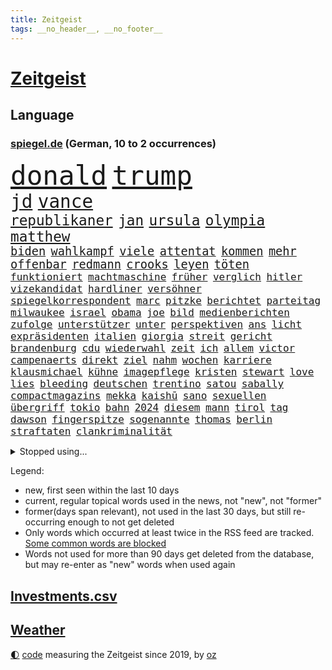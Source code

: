 ```yaml
---
title: Zeitgeist
tags: __no_header__, __no_footer__
---
```


# [Zeitgeist](https://oliz.io/zeitgeist/)

## Language

<h3><a href="https://www.spiegel.de" target="_blank">spiegel.de</a> (German, 10 to 2 occurrences)</h3>
<p style="font-family:monospace">
<span style="font-size:32pt"><a href="news_links.html#donald" class="current">donald</a></span>
<span style="font-size:32pt"><a href="news_links.html#trump" class="current">trump</a></span>
<br>
<span style="font-size:22pt"><a href="news_links.html#jd" class="new">jd</a></span>
<span style="font-size:22pt"><a href="news_links.html#vance" class="new">vance</a></span>
<br>
<span style="font-size:17pt"><a href="news_links.html#republikaner" class="current">republikaner</a></span>
<span style="font-size:17pt"><a href="news_links.html#jan" class="current">jan</a></span>
<span style="font-size:17pt"><a href="news_links.html#ursula" class="current">ursula</a></span>
<span style="font-size:17pt"><a href="news_links.html#olympia" class="current">olympia</a></span>
<span style="font-size:17pt"><a href="news_links.html#matthew" class="current">matthew</a></span>
<br>
<span style="font-size:14pt"><a href="news_links.html#biden" class="current">biden</a></span>
<span style="font-size:14pt"><a href="news_links.html#wahlkampf" class="current">wahlkampf</a></span>
<span style="font-size:14pt"><a href="news_links.html#viele" class="current">viele</a></span>
<span style="font-size:14pt"><a href="news_links.html#attentat" class="current">attentat</a></span>
<span style="font-size:14pt"><a href="news_links.html#kommen" class="current">kommen</a></span>
<span style="font-size:14pt"><a href="news_links.html#mehr" class="current">mehr</a></span>
<span style="font-size:14pt"><a href="news_links.html#offenbar" class="current">offenbar</a></span>
<span style="font-size:14pt"><a href="news_links.html#redmann" class="current">redmann</a></span>
<span style="font-size:14pt"><a href="news_links.html#crooks" class="new">crooks</a></span>
<span style="font-size:14pt"><a href="news_links.html#leyen" class="current">leyen</a></span>
<span style="font-size:14pt"><a href="news_links.html#töten" class="current">töten</a></span>
<br>
<span style="font-size:12pt"><a href="news_links.html#funktioniert" class="current">funktioniert</a></span>
<span style="font-size:12pt"><a href="news_links.html#machtmaschine" class="new">machtmaschine</a></span>
<span style="font-size:12pt"><a href="news_links.html#früher" class="current">früher</a></span>
<span style="font-size:12pt"><a href="news_links.html#verglich" class="new">verglich</a></span>
<span style="font-size:12pt"><a href="news_links.html#hitler" class="current">hitler</a></span>
<span style="font-size:12pt"><a href="news_links.html#vizekandidat" class="new">vizekandidat</a></span>
<span style="font-size:12pt"><a href="news_links.html#hardliner" class="current">hardliner</a></span>
<span style="font-size:12pt"><a href="news_links.html#versöhner" class="new">versöhner</a></span>
<span style="font-size:12pt"><a href="news_links.html#spiegelkorrespondent" class="current">spiegelkorrespondent</a></span>
<span style="font-size:12pt"><a href="news_links.html#marc" class="new">marc</a></span>
<span style="font-size:12pt"><a href="news_links.html#pitzke" class="new">pitzke</a></span>
<span style="font-size:12pt"><a href="news_links.html#berichtet" class="current">berichtet</a></span>
<span style="font-size:12pt"><a href="news_links.html#parteitag" class="current">parteitag</a></span>
<span style="font-size:12pt"><a href="news_links.html#milwaukee" class="new">milwaukee</a></span>
<span style="font-size:12pt"><a href="news_links.html#israel" class="current">israel</a></span>
<span style="font-size:12pt"><a href="news_links.html#obama" class="current">obama</a></span>
<span style="font-size:12pt"><a href="news_links.html#joe" class="current">joe</a></span>
<span style="font-size:12pt"><a href="news_links.html#bild" class="current">bild</a></span>
<span style="font-size:12pt"><a href="news_links.html#medienberichten" class="current">medienberichten</a></span>
<span style="font-size:12pt"><a href="news_links.html#zufolge" class="current">zufolge</a></span>
<span style="font-size:12pt"><a href="news_links.html#unterstützer" class="current">unterstützer</a></span>
<span style="font-size:12pt"><a href="news_links.html#unter" class="current">unter</a></span>
<span style="font-size:12pt"><a href="news_links.html#perspektiven" class="current">perspektiven</a></span>
<span style="font-size:12pt"><a href="news_links.html#ans" class="current">ans</a></span>
<span style="font-size:12pt"><a href="news_links.html#licht" class="current">licht</a></span>
<span style="font-size:12pt"><a href="news_links.html#expräsidenten" class="current">expräsidenten</a></span>
<span style="font-size:12pt"><a href="news_links.html#italien" class="current">italien</a></span>
<span style="font-size:12pt"><a href="news_links.html#giorgia" class="current">giorgia</a></span>
<span style="font-size:12pt"><a href="news_links.html#streit" class="current">streit</a></span>
<span style="font-size:12pt"><a href="news_links.html#gericht" class="current">gericht</a></span>
<span style="font-size:12pt"><a href="news_links.html#brandenburg" class="current">brandenburg</a></span>
<span style="font-size:12pt"><a href="news_links.html#cdu" class="current">cdu</a></span>
<span style="font-size:12pt"><a href="news_links.html#wiederwahl" class="current">wiederwahl</a></span>
<span style="font-size:12pt"><a href="news_links.html#zeit" class="current">zeit</a></span>
<span style="font-size:12pt"><a href="news_links.html#ich" class="current">ich</a></span>
<span style="font-size:12pt"><a href="news_links.html#allem" class="current">allem</a></span>
<span style="font-size:12pt"><a href="news_links.html#victor" class="current">victor</a></span>
<span style="font-size:12pt"><a href="news_links.html#campenaerts" class="new">campenaerts</a></span>
<span style="font-size:12pt"><a href="news_links.html#direkt" class="current">direkt</a></span>
<span style="font-size:12pt"><a href="news_links.html#ziel" class="current">ziel</a></span>
<span style="font-size:12pt"><a href="news_links.html#nahm" class="current">nahm</a></span>
<span style="font-size:12pt"><a href="news_links.html#wochen" class="current">wochen</a></span>
<span style="font-size:12pt"><a href="news_links.html#karriere" class="current">karriere</a></span>
<span style="font-size:12pt"><a href="news_links.html#klausmichael" class="current">klausmichael</a></span>
<span style="font-size:12pt"><a href="news_links.html#kühne" class="current">kühne</a></span>
<span style="font-size:12pt"><a href="news_links.html#imagepflege" class="current">imagepflege</a></span>
<span style="font-size:12pt"><a href="news_links.html#kristen" class="current">kristen</a></span>
<span style="font-size:12pt"><a href="news_links.html#stewart" class="current">stewart</a></span>
<span style="font-size:12pt"><a href="news_links.html#love" class="current">love</a></span>
<span style="font-size:12pt"><a href="news_links.html#lies" class="new">lies</a></span>
<span style="font-size:12pt"><a href="news_links.html#bleeding" class="new">bleeding</a></span>
<span style="font-size:12pt"><a href="news_links.html#deutschen" class="current">deutschen</a></span>
<span style="font-size:12pt"><a href="news_links.html#trentino" class="new">trentino</a></span>
<span style="font-size:12pt"><a href="news_links.html#satou" class="new">satou</a></span>
<span style="font-size:12pt"><a href="news_links.html#sabally" class="new">sabally</a></span>
<span style="font-size:12pt"><a href="news_links.html#compactmagazins" class="current">compactmagazins</a></span>
<span style="font-size:12pt"><a href="news_links.html#mekka" class="current">mekka</a></span>
<span style="font-size:12pt"><a href="news_links.html#kaishū" class="new">kaishū</a></span>
<span style="font-size:12pt"><a href="news_links.html#sano" class="new">sano</a></span>
<span style="font-size:12pt"><a href="news_links.html#sexuellen" class="current">sexuellen</a></span>
<span style="font-size:12pt"><a href="news_links.html#übergriff" class="current">übergriff</a></span>
<span style="font-size:12pt"><a href="news_links.html#tokio" class="current">tokio</a></span>
<span style="font-size:12pt"><a href="news_links.html#bahn" class="current">bahn</a></span>
<span style="font-size:12pt"><a href="news_links.html#2024" class="current">2024</a></span>
<span style="font-size:12pt"><a href="news_links.html#diesem" class="current">diesem</a></span>
<span style="font-size:12pt"><a href="news_links.html#mann" class="current">mann</a></span>
<span style="font-size:12pt"><a href="news_links.html#tirol" class="current">tirol</a></span>
<span style="font-size:12pt"><a href="news_links.html#tag" class="current">tag</a></span>
<span style="font-size:12pt"><a href="news_links.html#dawson" class="new">dawson</a></span>
<span style="font-size:12pt"><a href="news_links.html#fingerspitze" class="new">fingerspitze</a></span>
<span style="font-size:12pt"><a href="news_links.html#sogenannte" class="current">sogenannte</a></span>
<span style="font-size:12pt"><a href="news_links.html#thomas" class="current">thomas</a></span>
<span style="font-size:12pt"><a href="news_links.html#berlin" class="current">berlin</a></span>
<span style="font-size:12pt"><a href="news_links.html#straftaten" class="current">straftaten</a></span>
<span style="font-size:12pt"><a href="news_links.html#clankriminalität" class="new">clankriminalität</a></span>
</p>
<details>
<summary>Stopped using...</summary>
<p class="former" style="font-size:12pt">
besiegt(1365) golf(1365) historiker(1365) tobt(1365) generalsekretär(1364) magdeburg(1364) zurzeit(1364) bekannten(1363) hervor(1363) präsentieren(1363) schatten(1363) teheran(1363) arbeitsplatz(1362) humanitäre(1362) mutmaßlich(1362) untersagt(1362) weltkrieg(1362) gegenseitig(1361) la(1361) teilnehmer(1361) vergangenheit(1361) verschoben(1361) 2015(1360) 300(1360) daher(1360) maß(1360) vermehrt(1360) außerdem(1359) einreisen(1359) mai(1359) vergewaltigung(1359) bundespolizei(1358) fußballquiz(1358) kauf(1358) nummer(1358) unglück(1358) untersuchungshaft(1358) abgang(1357) entschädigung(1357) halben(1357) signal(1357) stellte(1357) strengere(1357) verhaftet(1357) worauf(1357) 2019(1356) brücke(1356) scheiterte(1356) usaußenminister(1356) verbraucherschützer(1356) verluste(1356) wolfgang(1356) 31(1355) athleten(1355) forderte(1355) gemeinde(1355) geräte(1355) könne(1355) liga(1355) meinem(1355) riesige(1355) west(1355) torhüter(1354) absturz(1353) christine(1353) fuß(1353) lars(1353) sports(1353) super(1353) wochenlang(1353) abstimmen(1352) weder(1352) käufer(1351) vertreter(1351) beklagt(1350) drohungen(1350) nahezu(1350) pflanzen(1350) 600(1349) 500(1348) verbände(1347) üben(1347) aufgenommen(1346) berater(1346) büro(1346) geprägt(1345) nah(1345) zugelassen(1345) holocaust(1344) genauso(1343) juristisch(1343) dran(1342) staffel(1340) matthias(1339) führenden(1337) herz(1336) konferenz(1335) nationalen(1333) papier(1333) angehörige(1331) abstieg(1329) vfb(1329) ältere(1326) dauert(1325) gruppen(1323) möglichkeiten(1322) provoziert(1320) energie(1313) karlsruhe(1302) blinken(1295) schadensersatz(1295) umbau(1263) niederländer(1260) josef(1222) banken(1159) unfälle(1142) ausbildung(1116) verbunden(1078) verurteilung(1074) las(1070) vegas(1064) weibliche(1057) 20000(1056) kameras(1050) befürwortet(1049) diebe(1020) getöteten(1017) gesetzentwurf(1014) nfl(1007) bekräftigt(1006) millionenhöhe(1001) kurze(1000) strackzimmermann(983) härte(971) kiews(944) diskussionen(938) schloss(930) verkündete(907) inhalte(902) ring(896) helikopter(885) krankheiten(885) 2014(875) westens(868) gestärkt(849) schneiden(847) ankommt(846) empfang(834) hochrangigen(834) söhne(834) dilemma(828) besetzten(826) starkes(821) wiederaufbau(820) wall(814) zusätzlich(808) hammer(797) ufer(797) aufeinander(787) suchte(771) 8(763) französischer(755) grundschule(747) misshandelt(746) youtube(746) fahrgäste(744) vermissten(742) erntet(738) finde(734) wozu(733) islamisten(722) extra(720) zuhause(717) legal(716) antony(702) scheiden(700) pleiten(691) ganzes(688) schickte(672) träumt(672) missverständnis(670) banden(665) dunkle(655) beobachter(647) verbleib(645) grenzgebiet(641) ausgegeben(628) abgestimmt(625) kohl(617) abbruch(616) desinformation(614) sam(609) befragung(604) leere(604) flugabwehr(597) human(597) ig(597) suisse(592) wechselte(582) hauses(574) vorbereitung(573) überprüfen(573) mächtige(567) hinnehmen(561) legendäre(561) größeren(559) überstanden(554) eva(551) gegründet(550) vergab(548) gelder(543) emotionale(538) c(537) rauchen(533) bremst(518) gravierende(514) niederländischen(512) anzeigen(510) rechtsaußen(510) bildet(508) umdenken(507) aktive(500) bär(498) lokale(495) gala(489) vereinten(485) stürme(483) zukünftig(476) laden(474) germany(473) geschehen(473) bestreiten(464) überwunden(463) schließung(462) sommerspielen(462) lübeck(461) bundesligist(460) angelegenheit(459) geflüchtet(459) existenz(456) spiegeltalk(456) tätern(451) taiwans(449) linkspartei(448) veröffentlichte(444) italiener(442) kleinflugzeug(437) wärmepumpe(434) lebenszeichen(433) luxus(433) ost(432) vergeltung(422) überfahren(422) schief(420) gegnern(418) arabischen(415) iphones(412) anschlägen(408) gelernt(408) terrorgruppe(402) watch(402) treu(399) sandra(393) achtjährige(391) soldatinnen(391) drastische(390) 77(389) cool(387) unterschied(384) einzigen(383) tropfen(383) schlucht(381) liter(380) stellvertretende(378) zügen(377) missstände(375) zwischenfall(371) vorlegen(365) weile(365) 30jähriger(364) delegation(363) nationalteam(363) weisen(362) architekten(359) schwedens(359) allgäu(357) essener(357) händen(357) vormittag(354) durchschnitt(353) geschlossene(353) selbstbewusst(351) 36(348) thrones(348) antwortet(346) brutaler(346) perfide(346) warmen(346) runden(343) bemerkenswert(342) klingbeil(342) kriegsende(341) angefeindet(337) ernste(337) angabe(334) geöffnet(328) netanyahus(328) unerwartete(325) schrecklichen(324) verschlechtert(324) bestens(323) kanzlerpartei(322) niemanden(322) meyer(321) samstagabend(321) sichergestellt(321) militärhilfe(318) digitalen(317) us(317) bein(316) uber(315) chancenlos(314) spanischer(312) hall(307) bbc(306) harald(303) sperrte(303) karrierecoach(301) spezialeinheit(299) abhalten(297) arena(297) block(297) hühner(296) vorgang(294) herbert(289) holocaustüberlebende(288) dallas(286) chile(285) unschuldig(285) digitaler(282) jahreszeit(281) milliardenhilfen(280) fußballweltmeister(278) bequem(277) zusammengestoßen(271) flüchtig(270) längerem(269) besetzung(266) continental(265) einiger(264) journal(264) lahmgelegt(264) popkultur(264) 85(263) sanierung(262) ablehnung(261) hackerangriff(260) klarheit(260) kritischen(260) 22jährige(259) leistete(259) klassischen(258) terzić(258) kundgebung(256) erkenntnissen(251) saarbrücken(251) terrorangriff(251) neukölln(250) night(249) teilgenommen(249) weihnachten(248) schwaben(247) erkenntnis(245) schuf(245) angeschlagen(244) liebäugelt(243) fdppolitikerin(241) hamasgeiseln(241) israelisches(241) rafah(241) warnstreik(240) jüdinnen(239) rückgängig(238) generalstaatsanwaltschaft(237) strikte(237) mogelpackung(236) ruhen(231) ukrainehilfe(231) websites(229) diktatur(227) düpiert(227) einschnitte(227) hast(227) härtetest(226) manch(225) 218(224) benkos(224) solarmodule(223) verschaffen(223) besorgniserregend(220) bombardiert(220) mavericks(220) saal(219) abwärtstrend(218) bären(218) kanye(218) geliebt(216) haderte(216) nürnberger(216) siegerin(212) spurensuche(212) dreijähriger(211) immense(210) kredit(208) bereichen(207) clarke(207) dänemarks(207) fdpfinanzminister(207) regionalbahn(207) ausgespielt(205) zuschauen(205) einhaltung(204) erfolgserlebnis(204) gesinnung(204) ultimatum(204) 18jährige(203) exprofi(203) rights(203) carlo(202) demütigungen(202) usostküste(202) verspätung(202) bestehe(201) lagarde(200) symptome(200) gershkovich(198) japanischen(198) notfall(198) catherine(196) ermittlungsverfahren(196) hits(196) unwahrscheinlich(196) versteht(196) stift(195) streamingdienst(195) wundert(194) konservativer(193) vorfällen(193) aktiviert(192) knapper(192) ostdeutsche(192) schlimme(192) verwandeln(192) zeitalter(192) grundgesetz(191) onlinehändler(191) hungern(190) ehefrauen(189) zögert(189) riesigen(188) edin(187) fortschritte(187) iss(186) schwestern(186) mehrfamilienhaus(184) meiden(184) brooklyn(182) nicole(180) wohnhausbrand(180) spdabgeordnete(179) münzen(177) russlandsanktionen(177) klubwm(176) wahr(176) körperlich(175) geschildert(174) patriotismus(173) ranghohes(173) rekordniveau(173) normalerweise(172) 1980(171) berücksichtigt(171) göttingen(171) spencer(171) muskeln(170) niedersachsens(170) house(169) präsentierte(169) single(169) benötigte(168) verschuldet(168) brasilianer(167) topfavorit(167) zeitenwende(167) drangen(166) françoise(166) herzinfarkt(165) kunstausstellung(165) wettkampf(164) oregon(163) sinkflug(163) zugunglück(163) zweifache(163) fehlenden(162) holten(160) partys(160) leichtes(159) miesen(159) angekündigten(158) musikerin(158) opferzahlen(157) piloten(157) baltimore(156) gras(156) schusswaffen(156) pausieren(155) lehrkräften(154) insolvenzverwalter(152) ancelotti(151) euländern(151) route(151) uniform(151) usuniversität(151) irgendwie(150) schifffahrt(150) shein(149) wille(149) geschichtsbücher(148) kollabierten(148) ausländischer(147) beliebte(147) zeitweilig(146) anonymer(145) athletinnen(145) reihenweise(144) ablenkungsmanöver(143) eisbergs(143) grandslamturnier(142) verschlingt(142) heiraten(141) inakzeptabel(141) landeschef(141) mauer(140) unerschütterliche(140) albion(139) harvey(139) zerlegt(139) fraglich(138) grotesk(138) binden(137) bronze(137) duellieren(137) einzigartig(137) grünenchef(137) verdrängte(137) empfindlich(135) korruptionsvorwürfen(135) stadtgebiet(135) wilson(135) augenzeugen(134) bafögreform(134) benkopleite(134) erkrankten(134) meisterschaft(134) falscher(132) kartenzahlung(132) schale(132) schuhe(132) versetzt(132) cyrus(131) miley(131) starkoch(131) french(130) gegessen(130) horten(130) verzögern(129) kw(127) marathon(127) wahlniederlage(127) bahncard(126) beauftragt(126) haustür(126) schmuck(126) sportlichen(126) bluttat(125) kulturbetrieb(125) storniert(125) angriffskriegs(124) boatengs(124) geiseldrama(124) rechtspopulistischen(124) verlorene(124) frühe(123) platte(123) sitze(122) à(122) attraktion(121) sparer(121) unverständnis(121) oberpfalz(120) sicherheitsabkommen(120) blog(119) germany’s(119) next(119) repressalien(119) topmodel(119) 28jährigen(118) chefcoach(118) niedergeschlagen(118) reklamiert(118) ampelhaushälter(117) tschetschenien(117) euwahl(116) redner(116) sorgerecht(116) bewundert(115) ewigkeit(115) legten(115) pfiff(115) rollstuhl(115) dortmunds(114) hörte(114) aufgegriffen(113) silber(113) spezielles(113) vögel(113) abtreibungen(112) ipads(112) passenden(112) börsengang(111) heben(111) heizungsgesetz(111) klagte(111) douglas(110) eingestochen(110) gebildet(110) handgemenge(110) mehrheitlich(110) ausgebildet(109) aufgelegt(108) anteilnahme(107) deutschsprachige(107) kitchen(107) marihuana(107) schnellste(107) segeln(107) ärgerte(107) überlassen(107) einschränkung(106) persönlichkeit(106) thailänder(106) hansböcklerstiftung(105) plastik(105) rekruten(105) fernbleiben(104) flüchtlingen(104) wählern(104) bug(103) enthüllen(103) vielfach(103) blamage(102) hessischen(102) montenegro(102) seeweg(102) sangen(101) vergiftet(101) vorsitzender(101) erschlagen(100) spitzenkandidat(100) tvinterview(100) abgrund(99) baseballschläger(99) betonen(99) rentenpaket(99) suspendiert(99) transparent(99) verkehrsministerium(99) abwerfen(98) friedensgipfel(98) meistern(98) schulter(98) australischen(97) bekriegen(97) dragon(97) fotografieren(97) jake(97) messerangriff(97) nationaler(97) ostdeutscher(97) klaas(96) bundesstaaten(95) dürfe(95) einblick(95) ausbremsen(94) edelmetall(93) schub(93) unfällen(93) zwangsversteigerung(93) diana(92) dianas(92) keeper(92) patzt(92) faszinierende(91) jahrelanger(91) knall(91) renommierteste(91) räder(91) tüfteln(91) abiturienten(90) afghanische(90) anwälten(90) stützpunkt(90) superfood(90) verteidigungsausschusses(90) fico(89) harmlosen(89) kostenpflichtige(89) slowakische(89) spannung(89) trainerfrage(89) vorschriften(89) weltranglistenerste(89) gezeichnet(88) nahrung(88) sozialreform(88) ebene(87) karen(87) rüstungshersteller(87) zinssenkungen(87) afderfolg(86) dementsprechend(86) riskante(86) umplanen(86) büchern(85) herausgesucht(85) irritation(85) schläge(85) schwiegervater(85) strahlkraft(85) trikots(85) zustände(85) isableger(84) kühl(84) paragraf(84) relevant(84) iga(83) lehrerverband(83) lehrerverbands(83) paramilitärs(83) studio(83) ursachen(83) youngster(83) świątek(83) depressive(82) dämpft(82) geschmissen(82) impulse(82) israelgazakonflikt(82) leichten(82) verzerrt(82) wehrmacht(82) angebote(81) anonymität(81) exkapitän(81) friedländer(81) graz(81) maas(81) streckt(81) südeuropa(81) verbrachte(81) verwandelte(81) alleinsein(80) attraktiv(80) auktion(80) deutschlandtrikot(80) ispk(80) kommunalwahlen(80) störer(80) vermieden(80) affären(79) einschränken(79) elefanten(79) falschparker(79) kürzen(79) niedrige(79) rebel(79) euzölle(78) kinderbücher(78) lebensabend(78) libyens(78) montagmittag(78) terrorisieren(78) versteckten(78) akne(77) boykottieren(77) brückeneinsturz(77) entlassung(77) iraner(77) libanesische(77) schiffskollision(77) set(77) solingen(77) usreporter(77) austrian(76) erhärten(76) filmklassiker(76) größtes(76) karriereziel(76) 74jähriger(75) apulien(75) aufbringen(75) familienalltag(75) fleischkonsum(75) grundschulkinder(75) oberster(75) quält(75) spiegelbericht(75) terzićs(75) university(75) adler(74) bizarr(74) janet(74) nagers(74) testspiel(74) usfinanzministerin(74) veruntreut(74) yellen(74) angepasste(73) bündnisse(73) einstellung(73) psychiatrie(73) psychiatrisches(73) unternehmensberater(73) wildpferde(73) außergewöhnliche(72) bemühen(72) benutzt(72) giftig(72) kommunalwahl(72) lebenslangen(72) machtübernahme(72) regional(72) schutzausrüstung(72) schürt(72) unterstützte(72) verfassungsschützer(72) bereut(71) euch(71) gestürmt(71) meier(71) sergio(71) songtexte(71) torsten(71) traditionellen(71) wehrdienst(71) bruno(70) europol(70) neubau(70) brighton(69) brände(69) effizienz(69) flächendeckend(69) hove(69) jahrhunderts(69) kraftakt(69) bittere(68) bremse(68) formale(68) kämpften(68) nehammer(68) paartherapeutin(68) schlafmangel(68) zugstrecken(68) 68jährige(67) birgit(67) erheblicher(67) günstigem(67) hollywoodgrößen(67) illegales(67) steiermark(67) angetrieben(66) ballack(66) bruch(66) einzuschränken(66) inbegriff(66) reservisten(66) staatsfonds(66) töchtern(66) verschwörungsideologien(66) durchquert(65) fahrenden(65) publikums(65) revidiert(65) sequel(65) theoretisch(65) övp(65) entgeht(64) geprallt(64) kasachstan(64) ramsay(64) reeder(64) robusten(64) spiegelbuch(64) axt(63) caitlin(63) clark(63) formel1weltmeister(63) gekippt(63) grundsteuer(63) krah(63) mecklenburgischen(63) wnba(63) autobranche(62) hofften(62) jenen(62) systematisch(62) zeitfenster(62) überragende(62) enttäuschte(61) komfort(61) moderation(61) steuerlich(61) windräder(61) flasche(60) leistungsträger(60) leitplanke(60) ölexporte(60) fti(59) ginge(59) koordinieren(59) marschflugkörpern(59) mau(59) namensänderung(59) reiseveranstalter(59) alleskönner(58) bürgern(58) konkreten(58) kultusministerkonferenz(58) nachfolgerin(58) nadal(58) privater(58) rafael(58) schwimmbad(58) thronfolger(58) tippen(58) zeltplatz(58) zinswende(58) abzeichen(57) chemotherapie(57) elefant(57) libanesischen(57) marvin(57) schockmoment(57) strafprozess(57) verbote(57) wahlschlappe(57) amanal(56) gewebe(56) hochgradig(56) petros(56) stinkende(56) verkehrspolitik(56) weinstein(56) wundern(56) aktivismus(55) bluthund(55) gefüttert(55) ideal(55) kadyrow(55) konzentriert(55) law(55) likes(55) ramsan(55) salvador(55) tschetschenenführer(55) beckhams(54) g(54) hormone(54) stabhochspringer(54) 1988(53) geschworenen(53) halbmarathon(53) parkplatz(53) traunstein(53) treue(53) assistent(52) brille(52) durchfall(52) erbrechen(52) friedenskonferenz(52) kigeneriert(52) nbaplayoffs(52) nickelodeon(52) chefermittlerin(51) engagierte(51) haare(51) pubertät(51) strafanzeigen(51) tierschutz(51) unbeantwortet(51) erkennbar(50) frederiksen(50) landeten(50) mette(50) ultrarechte(50) bahnhofs(49) bitcoinfans(49) fußballteams(49) gab’s(49) marcandré(49) prophezeit(49) stegen(49) tagelangem(49) ter(49) gefängnisstrafen(48) menschenrechtsorganisation(48) nachzuahmen(48) nickelodeonskandal(48) pfarrer(48) seenotretter(48) wahlrecht(48) akten(47) barbra(47) einlass(47) losgegangen(47) schlüsselrolle(47) streisand(47) unbekanntes(47) unterhalten(47) arddoku(46) erlangen(46) hörbücher(46) zusammenarbeiten(46) gefühlte(45) helena(45) prototyp(45) éric(45) befreite(44) deutschlandtour(44) enormer(44) geahndet(44) roll(44) schlacht(44) schliersee(44) veteran(44) berlinmoabit(43) bestrafen(43) bilden(43) fette(43) häuft(43) marius(43) pünktlichkeit(43) spitzenkandidatin(43) abkürzung(42) argumenten(42) cduinnenminister(42) fdppolitiker(42) heidenreichs(42) koalitionsbruch(42) marcus(42) schiedsgericht(42) boomen(41) freigekommen(41) granit(41) komme(41) macs(41) tiefgarage(41) umweltminister(41) xhaka(41) antidepressiva(40) geträumt(40) radikaler(40) defekt(39) deportation(39) exklusiv(39) ferrell(39) futter(39) modernsten(39) vatertag(39) wahlkämpfer(39) wahlplakate(39) dreckiger(38) erik(38) eröffnungsspiel(38) führungstreffer(38) innenministerkonferenz(38) regensburg(38) ullrich(38) buhrufen(37) gerard(37) kultserie(37) moderatorin(37) piqué(37) plakatieren(37) auftaktspiel(36) darfur(36) für(36) hungerstreik(36) kaulitz(36) optimiert(36) weiterverkauft(36) wider(36) übel(36) emilia(35) gerechtigkeit(35) griechische(35) nirgendwo(35) schoigu(35) ushochschule(35) ehesten(34) harold(34) kompletten(34) lokalen(34) sonderzölle(34) spontane(34) 89jährige(33) aufgemacht(33) euwahlkampf(33) fritzl(33) quatsch(33) robin(33) sandy(33) schärferen(33) beeinträchtigt(32) befreiten(32) daum(32) erwärmt(32) geschichtsbild(32) kürzung(32) mutterschaft(32) ruin(32) tauschen(32) 26jährige(31) bedrohte(31) efahrzeuge(31) giftigen(31) herde(31) kriegskabinett(31) liiert(31) mumbai(31) reeperbahn(31) sde(31) sesamstraße(31) ständigen(31) teiman(31) tshirt(31) zahlung(31) überschlagen(31) aargau(30) alfaschir(30) grand(30) insidern(30) kanton(30) realityshow(30) schulze(30) schweizerischen(30) svenja(30) 23jähriger(29) auszug(29) erschießen(29) filtern(29) gantz(29) geldes(29) kiosk(29) dozenten(28) echtes(28) golfprofi(28) made(28) radwege(28) wärmepumpenhersteller(28) hoden(27) straßenrand(27) tourist(27) auswilderung(26) booten(26) cooper(26) künstliches(26) louisa(26) monteur(26) schlafzimmer(26) wertvollste(26) linkenpolitikerin(25) meppen(25) schutzsuchenden(25) 1968(24) albträume(24) ligakonkurrenten(24) luzide(24) pcs(24) reaktivieren(24) recall(24) rechtsrucks(24) schredl(24) suchfunktion(24) texaner(24) zitiert(24) zugtoiletten(24) bewährt(23) dribblings(23) empartien(23) erstligisten(23) faszination(23) stolpern(23) zerrüttet(23) egonerwinkischpreis(22) kabeltv(22) reportagen(22) sternpreis(22) swr(22) gehuldigt(21) gemischt(21) illusionen(21) schadenersatz(21) verbündeter(21) verheerender(21) verschiedener(21) gerichtsurteil(20) klicks(20) krawallen(20) köster(20) nähren(20) pflanze(20) vollziehen(20) diskret(19) fernseher(19) internets(19) lohn(19) afddelegation(18) benny(18) fett(18) habt(18) koalitionen(18) kommunismus(18) memes(18) mifepristone(18) profifußball(18) absetzen(17) basel(17) indische(17) naziparolen(17) youtuber(17) ballermänner(16) colour(16) ebenen(16) konzertbesucher(16) nachahmen(16) streifen(16) trooping(16) aminata(15) cumex(15) gegrölt(15) kidman(15) koma(15) normalen(15) palästinensergebieten(15) vernehmungsfähig(15) aufgetreten(14) bowl(14) bundesweiten(14) campbell(14) fortsetzen(14) gähnende(14) herhalten(14) micky(14) urteile(14) zigarette(14) ahnung(13) akteur(13) l(13) meteorologe(13) fußballern(12) schädlinge(12) taxiunternehmen(12) vorwarnung(12) waffenpaket(12) abschießen(11) auszählungen(11) füreinander(11) garros(11) ingolstadt(11) löwen(11) statements(11) ähnlichem(11)
</p>
</details>
<p>Legend:
<ul>
<li><span class="new">new</span>, first seen within the last 10 days</li>
<li><span class="current">current</span>, regular topical words used in the news, not "new", not "former"</li>
<li><span class="former">former(days span relevant)</span>, not used in the last 30 days, but still re-occurring enough to not get deleted</li>
<li>Only words which occurred at least twice in the RSS feed are tracked. <a href="language/filters.py">Some common words are blocked</a></li>
<li>Words not used for more than 90 days get deleted from the database, but may re-enter as "new" words when used again</li>
</ul>
</p>

## [Investments](investments.html)[.csv](investments.csv)

## [Weather](weather.html)

<footer>
<a href="javascript:toggleTheme()" class="nav">🌓</a>
<a href="https://github.com/ooz/zeitgeist">code</a> measuring the Zeitgeist since 2019, by <a href="https://oliz.io">oz</a>
</footer>
